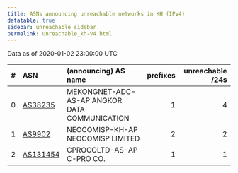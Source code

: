 ```yaml
---
title: ASNs announcing unreachable networks in KH (IPv4)
datatable: true
sidebar: unreachable_sidebar
permalink: unreachable_kh-v4.html
---
```


Data as of 2020-01-02 23:00:00 UTC


<div class="datatable-begin"></div>

|   # | ASN                                      | (announcing) AS name                          |   prefixes |   unreachable /24s |
|----:|:-----------------------------------------|:----------------------------------------------|-----------:|-------------------:|
|   0 | [AS38235](unreachable_AS38235-v4.html)   | MEKONGNET-ADC-AS-AP ANGKOR DATA COMMUNICATION |          1 |                  4 |
|   1 | [AS9902](unreachable_AS9902-v4.html)     | NEOCOMISP-KH-AP NEOCOMISP LIMITED             |          2 |                  2 |
|   2 | [AS131454](unreachable_AS131454-v4.html) | CPROCOLTD-AS-AP C-PRO CO.                     |          1 |                  1 |

<div class="datatable-end"></div>